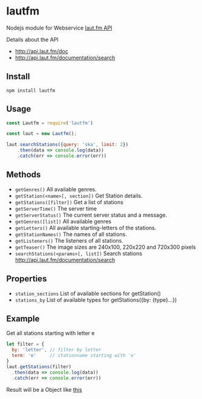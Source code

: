 # lautfm

Nodejs module for Webservice [laut.fm API](http://api.laut.fm)

Details about the API

* <http://api.laut.fm/doc>
* <http://api.laut.fm/documentation/search>

## Install

```
npm install lautfm
```

## Usage

```javascript
const Lautfm = require('lautfm')

const laut = new Lautfm();

laut.searchStations({query: 'ska', limit: 2})
    .then(data => console.log(data))
    .catch(err => console.error(err))
```

## Methods

* `getGenres()` All available genres. 
* `getStation(<name>[, section])` Get Station details.
* `getStations([filter])` Get a list of stations
* `getServerTime()` The server time
* `getServerStatus()` The current server status and a message.
* `getGenres([list])` All available genres
* `getLetters()` All available starting-letters of the stations.
* `getStationNames()` The names of all stations.
* `getListeners()` The listeners of all stations.
* `getTeaser()` The image sizes are 240x100, 220x220 and 720x300 pixels
* `searchStations(<params>[, list])` Search stations <http://api.laut.fm/documentation/search>

## Properties
* `station_sections` List of available sections for getStation()
* `stations_by` List of available types for getStations({by: {type}...})

## Example

Get all stations starting with letter e

```javascript
let filter = {
  by: 'letter', // filter by letter
  term: 'e'     // stationname starting with 'e'
}
laut.getStations(filter)
  .then(data => console.log(data))
  .catch(err => console.error(err))
```
Result will be a Object like [this](http://api.laut.fm/stations/letter/e)
